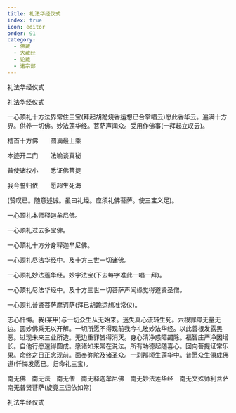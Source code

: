 ```yaml
---
title: 礼法华经仪式
index: true
icon: editor
order: 91
category:
  - 佛藏
  - 大藏经
  - 论藏
  - 诸宗部
---
```


  礼法华经仪式  

礼法华经仪式  

一心顶礼十方法界常住三宝(拜起胡跪烧香运想已合掌唱云)愿此香华云。遍满十方界。供养一切佛。妙法莲华经。菩萨声闻众。受用作佛事(一拜起立叹云)。  

稽首十方佛　　圆满最上乘  

本迹开二门　　法喻谈真秘  

普使诸权小　　悉证佛菩提  

我今誓归依　　愿超生死海  

(赞叹已。随意述诚。虽曰礼经。应须礼佛菩萨。使三宝义足)。  

一心顶礼本师释迦牟尼佛。  

一心顶礼过去多宝佛。  

一心顶礼十方分身释迦牟尼佛。  

一心顶礼尽法华经中。及十方三世一切诸佛。  

一心顶礼妙法莲华经。妙字法宝(下去每字准此一唱一拜)。  

一心顶礼尽法华经中。及十方三世一切菩萨声闻缘觉得道贤圣僧。  

一心顶礼普贤菩萨摩诃萨(拜已胡跪运想准常仪)。  

志心忏悔。我(某甲)与一切众生从无始来。迷失真心流转生死。六根罪障无量无边。圆妙佛乘无以开解。一切所愿不得现前我今礼敬妙法华经。以此善根发露黑恶。过现未来三业所造。无边重罪皆得消灭。身心清净惑障蠲除。福智庄严净因增长。自他行愿速得圆成。愿诸如来常在说法。所有功德起随喜心。回向菩提证常乐果。命终之日正念现前。面奉弥陀及诸圣众。一刹那顷生莲华中。普愿众生俱成佛道(忏悔发愿已。归命礼三宝)。  

南无佛　南无法　南无僧　南无释迦牟尼佛　南无妙法莲华经　南无文殊师利菩萨　南无普贤菩萨(旋竟三归依如常)  

礼法华经仪式  
